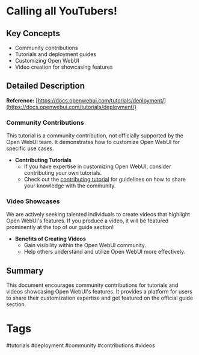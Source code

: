 # Calling all YouTubers!

## Key Concepts
- Community contributions
- Tutorials and deployment guides
- Customizing Open WebUI
- Video creation for showcasing features

## Detailed Description

**Reference:** [https://docs.openwebui.com/tutorials/deployment/](https://docs.openwebui.com/tutorials/deployment/)

### Community Contributions
This tutorial is a community contribution, not officially supported by the Open WebUI team. It demonstrates how to customize Open WebUI for specific use cases.

- **Contributing Tutorials**
  - If you have expertise in customizing Open WebUI, consider contributing your own tutorials.
  - Check out the [contributing tutorial](https://docs.openwebui.com/tutorials/deployment/) for guidelines on how to share your knowledge with the community.

### Video Showcases
We are actively seeking talented individuals to create videos that highlight Open WebUI's features. If you produce a video, it will be featured prominently at the top of our guide section!

- **Benefits of Creating Videos**
  - Gain visibility within the Open WebUI community.
  - Help others understand and utilize Open WebUI more effectively.

## Summary
This document encourages community contributions for tutorials and videos showcasing Open WebUI's features. It provides a platform for users to share their customization expertise and get featured on the official guide section.

# Tags
#tutorials #deployment #community #contributions #videos